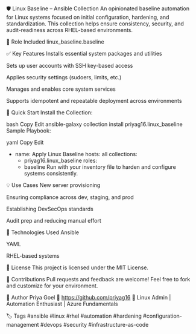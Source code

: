 🛡️ Linux Baseline – Ansible Collection
An opinionated baseline automation for Linux systems focused on initial configuration, hardening, and standardization. This collection helps ensure consistency, security, and audit-readiness across RHEL-based environments.

📌 Role Included
linux_baseline.baseline

✅ Key Features
Installs essential system packages and utilities

Sets up user accounts with SSH key-based access

Applies security settings (sudoers, limits, etc.)

Manages and enables core system services

Supports idempotent and repeatable deployment across environments

🚀 Quick Start
Install the Collection:

bash
Copy
Edit
ansible-galaxy collection install priyag16.linux_baseline
Sample Playbook:

yaml
Copy
Edit
- name: Apply Linux Baseline
  hosts: all
  collections:
    - priyag16.linux_baseline
  roles:
    - baseline
Run with your inventory file to harden and configure systems consistently.

💡 Use Cases
New server provisioning

Ensuring compliance across dev, staging, and prod

Establishing DevSecOps standards

Audit prep and reducing manual effort

🔧 Technologies Used
Ansible

YAML

RHEL-based systems

📄 License
This project is licensed under the MIT License.

🙌 Contributions
Pull requests and feedback are welcome! Feel free to fork and customize for your environment.

👤 Author
Priya Goel
📌 https://github.com/priyag16
💬 Linux Admin | Automation Enthusiast | Azure Fundamentals

🏷️ Tags
#ansible #linux #rhel #automation #hardening
#configuration-management #devops #security #infrastructure-as-code
